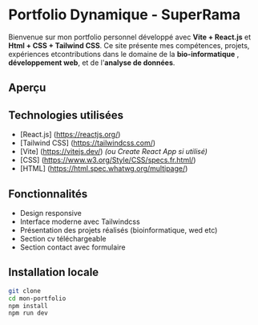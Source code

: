 #   Portfolio Dynamique - SuperRama
Bienvenue sur mon portfolio personnel développé avec **Vite + React.js** et **Html + CSS + Tailwind CSS**. Ce site présente mes compétences, projets, expériences etcontributions dans le domaine de la **bio-informatique** , **développement web**, et de l'**analyse de données**.

## Aperçu

## Technologies utilisées

- [React.js] (https://reactjs.org/)
- [Tailwind CSS] (https://tailwindcss.com/)
- [Vite] (https://vitejs.dev/) *(ou Create React App si utilisé)*
- [CSS] (https://www.w3.org/Style/CSS/specs.fr.html/)
- [HTML] (https://html.spec.whatwg.org/multipage/)

## Fonctionnalités

- Design responsive
- Interface moderne avec Tailwindcss
- Présentation des projets réalisés (bioinformatique, wed etc)
- Section cv téléchargeable
- Section contact avec formulaire 

## Installation locale


```Bash
git clone
cd mon-portfolio
npm install
npm run dev 